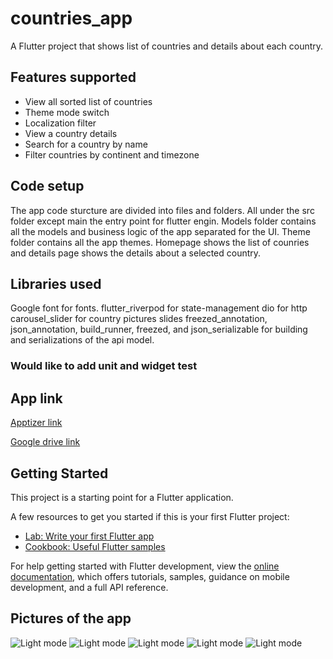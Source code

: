 # countries_app

A  Flutter project that shows list of countries and details about each country.

## Features supported

- View all sorted list of countries
- Theme mode switch
- Localization filter
- View a country details
- Search for a country by name
- Filter countries by continent and timezone

## Code setup

The app code sturcture are divided into files and folders. All under the src folder except main the entry point for flutter engin. Models folder contains all the models and business logic of the app separated for the UI. Theme folder contains all the app themes.
Homepage shows the list of counries and details page shows the details about a selected country.

## Libraries used

Google font for fonts.
flutter_riverpod for state-management
dio for http
carousel_slider for country pictures slides
freezed_annotation, json_annotation, build_runner, freezed, and json_serializable for building and serializations of the api model.

### Would like to add unit and widget test

## App link

[Apptizer link](https://appetize.io/app/ub2k5vwlzzapzdd45p7arvzsy4?device=pixel4&osVersion=11.0&scale=75)

[Google drive link](https://drive.google.com/file/d/1UqgjfxtgiH2kqC2lkmLI6n_k4-NMwe2W/view?usp=sharing)

## Getting Started

This project is a starting point for a Flutter application.

A few resources to get you started if this is your first Flutter project:

- [Lab: Write your first Flutter app](https://docs.flutter.dev/get-started/codelab)
- [Cookbook: Useful Flutter samples](https://docs.flutter.dev/cookbook)

For help getting started with Flutter development, view the
[online documentation](https://docs.flutter.dev/), which offers tutorials,
samples, guidance on mobile development, and a full API reference.

## Pictures of the app

![Light mode](assets/lightmode.png)
![Light mode](assets/filter_img.png)
![Light mode](assets/language_filter_img.png)
![Light mode](assets/search_img.png)
![Light mode](assets/details_page_img.png)
